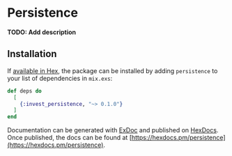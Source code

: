# Persistence

**TODO: Add description**

## Installation

If [available in Hex](https://hex.pm/docs/publish), the package can be installed
by adding `persistence` to your list of dependencies in `mix.exs`:

```elixir
def deps do
  [
    {:invest_persistence, "~> 0.1.0"}
  ]
end
```

Documentation can be generated with [ExDoc](https://github.com/elixir-lang/ex_doc)
and published on [HexDocs](https://hexdocs.pm). Once published, the docs can
be found at [https://hexdocs.pm/persistence](https://hexdocs.pm/persistence).

